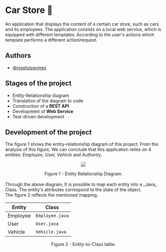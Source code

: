 # Car Store 🚗

An application that displays the content of a certain car store, such as cars and its employees. The application consists on a local web service, which is equipped with different templates. According to the user's actions which template performs a different action/request.

## Authors

- [@joseluisgomes](https://www.github.com/joseluisgomes)

## Stages of the project

- Entity-Relationship diagram
- Translation of the diagram to code
- Construction of a **REST API**
- Development of **Web Service**
- Test-driven development

## Development of the project

The figure 1 shows the entity-relationship diagram of this project. From the analysis of this figure, We can conclude that this application relies on 4 entities: _Employee, User, Vehicle_ and _Authority_.

<p align="center">
    <img src="https://user-images.githubusercontent.com/70901488/187467998-703b5d8d-23b2-4fd2-89f1-26ccbc16f65d.png">
</p>
<div align = "center">Figure 1 - Entity Relationship Diagram.</div>
<br />
Through the above diagram, It is possible to map each entity into a _Java_ Class. The entity's attributes correspond to the state of the object.
<br />
 The figure 2 reflects the mentioned mapping.
<br />

<div align="center">

| Entity   | Class           |
|----------|-----------------|
| Employee | `Employee.java` |
| User     | `User.java`     |
| Vehicle  | `Vehicle.java`  |

</div>
<div align = "center">Figure 2 - Entity-to-Class table.</div>
